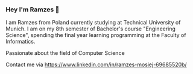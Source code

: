 ### Hey I'm Ramzes 👋
I am Ramzes from Poland currently studying at Technical University of Munich. 
I am on my 8th semester of Bachelor's course "Engineering Science", 
spending the final year learning programming at the Faculty of Informatics.

Passionate about the field of Computer Science

Contact me via https://www.linkedin.com/in/ramzes-mosiej-69685520b/
